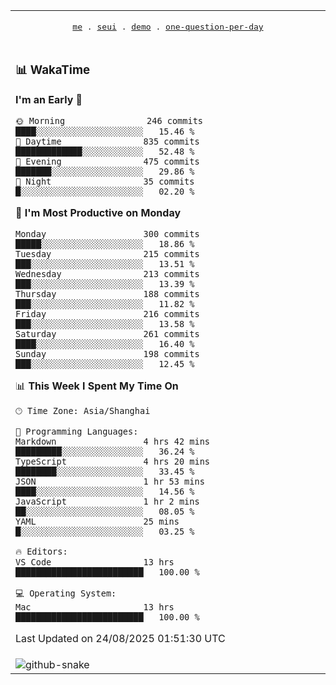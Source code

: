 
<div align="center">

<table>
<tr><td>
  <p align="center">
  <samp>
    <a href="https://github.com/seaeam/seaeam">me</a> .
    <a href="https://github.com/SeaMmMm/se-element">seui</a> .
    <a href="https://github.com/seaeam/project-demo">demo</a> .
    <a href="https://github.com/506-FETL/one-question-per-day">one-question-per-day</a>
    
  </samp>
    </p>
</td></tr>

<tr><td>

### 📊 WakaTime

<!--START_SECTION:waka-->
**I'm an Early 🐤** 

```text
🌞 Morning                246 commits         ████░░░░░░░░░░░░░░░░░░░░░   15.46 % 
🌆 Daytime                835 commits         █████████████░░░░░░░░░░░░   52.48 % 
🌃 Evening                475 commits         ███████░░░░░░░░░░░░░░░░░░   29.86 % 
🌙 Night                  35 commits          █░░░░░░░░░░░░░░░░░░░░░░░░   02.20 % 
```
📅 **I'm Most Productive on Monday** 

```text
Monday                   300 commits         █████░░░░░░░░░░░░░░░░░░░░   18.86 % 
Tuesday                  215 commits         ███░░░░░░░░░░░░░░░░░░░░░░   13.51 % 
Wednesday                213 commits         ███░░░░░░░░░░░░░░░░░░░░░░   13.39 % 
Thursday                 188 commits         ███░░░░░░░░░░░░░░░░░░░░░░   11.82 % 
Friday                   216 commits         ███░░░░░░░░░░░░░░░░░░░░░░   13.58 % 
Saturday                 261 commits         ████░░░░░░░░░░░░░░░░░░░░░   16.40 % 
Sunday                   198 commits         ███░░░░░░░░░░░░░░░░░░░░░░   12.45 % 
```


📊 **This Week I Spent My Time On** 

```text
🕑︎ Time Zone: Asia/Shanghai

💬 Programming Languages: 
Markdown                 4 hrs 42 mins       █████████░░░░░░░░░░░░░░░░   36.24 % 
TypeScript               4 hrs 20 mins       ████████░░░░░░░░░░░░░░░░░   33.45 % 
JSON                     1 hr 53 mins        ████░░░░░░░░░░░░░░░░░░░░░   14.56 % 
JavaScript               1 hr 2 mins         ██░░░░░░░░░░░░░░░░░░░░░░░   08.05 % 
YAML                     25 mins             █░░░░░░░░░░░░░░░░░░░░░░░░   03.25 % 

🔥 Editors: 
VS Code                  13 hrs              █████████████████████████   100.00 % 

💻 Operating System: 
Mac                      13 hrs              █████████████████████████   100.00 % 
```


 Last Updated on 24/08/2025 01:51:30 UTC
<!--END_SECTION:waka-->
</td></tr>

<tr><td>
  <img alt="github-snake" src="profile-snake-contrib/github-user-contribution.svg"/>
</td></tr>

</table>
